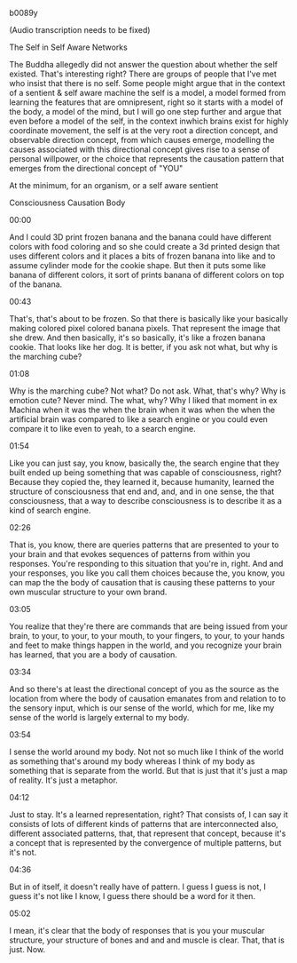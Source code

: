 b0089y

(Audio transcription needs to be fixed)

The Self in Self Aware Networks

The Buddha allegedly did not answer the question about whether the self existed. That's interesting right? There are groups of people that I've met who insist that there is no self. Some people might argue that in the context of a sentient & self aware machine the self is a model, a model formed from learning the features that are omnipresent, right so it starts with a model of the body, a model of the mind, but I will go one step further and argue that even before a model of the self, in the context inwhich brains exist for highly coordinate movement, the self is at the very root a direction concept, and observable direction concept, from which causes emerge, modelling the causes associated with this directional concept gives rise to a sense of personal willpower, or the choice that represents the causation pattern that emerges from the directional concept of "YOU"

At the minimum, for an organism, or a self aware sentient 

Consciousness Causation Body

00:00

And I could 3D print frozen banana and the banana could have different colors with food coloring and so she could create a 3d printed design that uses different colors and it places a bits of frozen banana into like and to assume cylinder mode for the cookie shape. But then it puts some like banana of different colors, it sort of prints banana of different colors on top of the banana.

00:43

That's, that's about to be frozen. So that there is basically like your basically making colored pixel colored banana pixels. That represent the image that she drew. And then basically, it's so basically, it's like a frozen banana cookie. That looks like her dog. It is better, if you ask not what, but why is the marching cube?

01:08

Why is the marching cube? Not what? Do not ask. What, that's why? Why is emotion cute? Never mind. The what, why? Why I liked that moment in ex Machina when it was the when the brain when it was when the when the artificial brain was compared to like a search engine or you could even compare it to like even to yeah, to a search engine.

01:54

Like you can just say, you know, basically the, the search engine that they built ended up being something that was capable of consciousness, right? Because they copied the, they learned it, because humanity, learned the structure of consciousness that end and, and, and in one sense, the that consciousness, that a way to describe consciousness is to describe it as a kind of search engine.

02:26

That is, you know, there are queries patterns that are presented to your to your brain and that evokes sequences of patterns from within you responses. You're responding to this situation that you're in, right. And and your responses, you like you call them choices because the, you know, you can map the the body of causation that is causing these patterns to your own muscular structure to your own brand.

03:05

You realize that they're there are commands that are being issued from your brain, to your, to your, to your mouth, to your fingers, to your, to your hands and feet to make things happen in the world, and you recognize your brain has learned, that you are a body of causation.

03:34

And so there's at least the directional concept of you as the source as the location from where the body of causation emanates from and relation to to the sensory input, which is our sense of the world, which for me, like my sense of the world is largely external to my body.

03:54

I sense the world around my body. Not not so much like I think of the world as something that's around my body whereas I think of my body as something that is separate from the world. But that is just that it's just a map of reality. It's just a metaphor.

04:12

Just to stay. It's a learned representation, right? That consists of, I can say it consists of lots of different kinds of patterns that are interconnected also, different associated patterns, that, that represent that concept, because it's a concept that is represented by the convergence of multiple patterns, but it's not.

04:36

But in of itself, it doesn't really have of pattern. I guess I guess is not, I guess it's not like I know, I guess there should be a word for it then.

05:02

I mean, it's clear that the body of responses that is you your muscular structure, your structure of bones and and and muscle is clear. That, that is just. Now.
